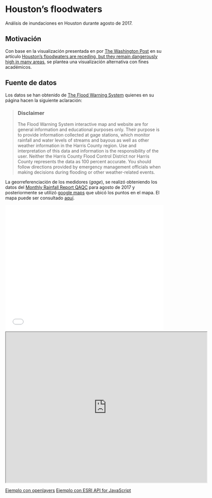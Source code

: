 # Houston’s floodwaters
Análisis de inundaciones en Houston durante agosto de 2017.

## Motivación
Con base en la visualización presentada en por [The Washington Post](https://www.washingtonpost.com) en su artículo [Houston’s floodwaters are receding, but they remain dangerously high in many areas](https://www.washingtonpost.com/graphics/2017/national/harvey-houston-flooding/?utm_term=.46e84a2762c8), se plantea una visualización alternativa con fines académicos.

## Fuente de datos
Los datos se han obtenido de [The Flood Warning System](https://www.harriscountyfws.org/) quienes en su página hacen la siguiente aclaración:

> ### Disclaimer
> The Flood Warning System interactive map and website are for general information and educational purposes only. Their purpose is to provide information collected at gage stations, which monitor rainfall and water levels of streams and bayous as well as other weather information in the Harris County region. Use and interpretation of this data and information is the responsibility of the user. Neither the Harris County Flood Control District nor Harris County represents the data as 100 percent accurate. You should follow directions provided by emergency management officials when making decisions during flooding or other weather-related events.

La georreferenciación de los medidores (_gage_), se realizó obteniendo los datos del [Monthly Rainfall Report QAQC](https://www.harriscountyfws.org/Document_Library) para agosto de 2017 y posteriormente se utilizó [google maps]() que ubicó los puntos en el mapa. El mapa puede ser consultado [aquí](https://goo.gl/BUkryX).

<style>.embed-container {position: relative; padding-bottom: 80%; height: 0; max-width: 100%;} .embed-container iframe, .embed-container object, .embed-container iframe{position: absolute; top: 0; left: 0; width: 100%; height: 100%;} small{position: absolute; z-index: 40; bottom: 0; margin-bottom: -15px;}</style><div class="embed-container"><iframe width="500" height="400" frameborder="0" scrolling="no" marginheight="0" marginwidth="0" title="Houston-floodwaters" src="//jofremanchola.maps.arcgis.com/apps/Embed/index.html?webmap=8df19a1f6bb64b60936ac7897aee7ab4&amp;extent=-96.0579,29.4717,-94.7121,30.0606&amp;home=true&amp;zoom=true&amp;previewImage=false&amp;scale=true&amp;details=true&amp;legendlayers=true&amp;active_panel=details&amp;basemap_gallery=true&amp;disable_scroll=true&amp;theme=light"></iframe></div>

<iframe src="https://www.google.com/maps/d/embed?mid=1sVTD1qKoASlHOlEC8sJDUne8a1M" width="640" height="480"></iframe>

[Ejemplo con openlayers](test-ol.html)
[Ejemplo con ESRI API for JavaScript](test-esri.html)

